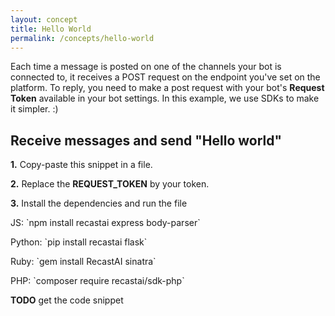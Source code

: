 ```yaml
---
layout: concept
title: Hello World
permalink: /concepts/hello-world
---
```


Each time a message is posted on one of the channels your bot is connected to, it receives a POST request on the endpoint you've set on the platform.
To reply, you need to make a post request with your bot's **Request Token** available in your bot settings.
In this example, we use SDKs to make it simpler. :)

## Receive messages and send "Hello world"

**1.** Copy-paste this snippet in a file.

**2.** Replace the **REQUEST_TOKEN** by your token.

**3.** Install the dependencies and run the file




JS: \`npm install recastai express body-parser\`

Python: \`pip install recastai flask\`

Ruby: \`gem install RecastAI sinatra\`

PHP: \`composer require recastai/sdk-php\`

**TODO** get the code snippet

